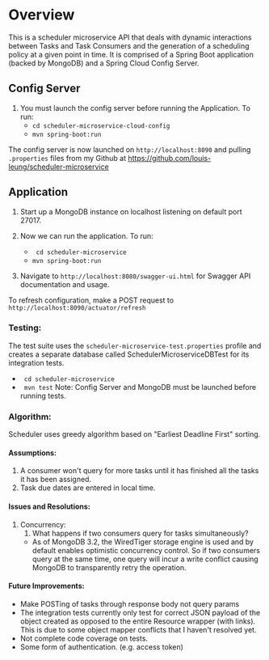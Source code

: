 # Overview
This is a scheduler microservice API that deals with dynamic interactions between Tasks and Task Consumers and the generation of a scheduling policy at a given point in time. It is comprised of a Spring Boot application (backed by MongoDB) and a Spring Cloud Config Server.

## Config Server
1. You must launch the config server before running the Application.
To run:
    - ``` cd scheduler-microservice-cloud-config ```
    - ``` mvn spring-boot:run ```

The config server is now launched on ```http://localhost:8090``` and pulling `.properties` files from my Github at https://github.com/louis-leung/scheduler-microservice

## Application
1. Start up a MongoDB instance on localhost listening on default port 27017.

2. Now we can run the application.
To run:
    - ``` cd scheduler-microservice```
    - ``` mvn spring-boot:run ```

3. Navigate to ```http://localhost:8080/swagger-ui.html``` for Swagger API documentation and usage.

To refresh configuration, make a POST request to ```http://localhost:8090/actuator/refresh```

### Testing:
The test suite uses the ```scheduler-microservice-test.properties``` profile and creates a separate database called SchedulerMicroserviceDBTest for its integration tests.
- ``` cd scheduler-microservice```
- ``` mvn test```
Note: Config Server and MongoDB must be launched before running tests.

### Algorithm:
Scheduler uses greedy algorithm based on "Earliest Deadline First" sorting. 

#### Assumptions:
1. A consumer won't query for more tasks until it has finished all the tasks it has been assigned.
2. Task due dates are entered in local time.

#### Issues and Resolutions: 
1. Concurrency: 
    1. What happens if two consumers query for tasks simultaneously? 
    - As of MongoDB 3.2, the WiredTiger storage engine is used and by default enables optimistic concurrency control. So if two consumers query at the same time, one query will incur a write conflict causing MongoDB to transparently retry the operation. 
    
#### Future Improvements:
- Make POSTing of tasks through response body not query params
- The integration tests currently only test for correct JSON payload of the object created as opposed to the entire Resource wrapper (with links). This is due to some object mapper conflicts that I haven't resolved yet. 
- Not complete code coverage on tests.
- Some form of authentication. (e.g. access token)

